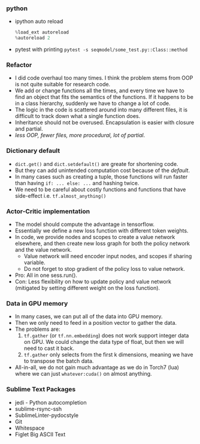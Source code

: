 ### python
- ipython auto reload

    ```python
    %load_ext autoreload
    %autoreload 2
    ```
- pytest with printing `pytest -s seqmodel/some_test.py::Class::method`


### Refactor
- I did code overhaul too many times. I think the problem stems from OOP is not quite
  suitable for research code.
- We add or change functions all the times, and every time we have to find
  an object that fits the semantics of the functions. If it happens to be in a class
  hierarchy, suddenly we have to change a lot of code.
- The logic in the code is scattered around into many different files, it is difficult
  to track down what a single function does.
- Inheritance should not be overused. Encapsulation is easier with closure and partial.
- *less OOP, fewer files, more procedural, lot of partial*.


### Dictionary default
- `dict.get()` and `dict.setdefault()` are greate for shortening code.
- But they can add unintended computation cost because of the *default*.
- In many cases such as creating a tuple, those functions will run faster than
  having `if: ... else: ...` and hashing twice.
- We need to be careful about costly functions and functions that have side-effect
  i.e. `tf.almost_anything()`


### Actor-Critic implementation
- The model should compute the advantage in tensorflow.
- Essentially we define a new loss function with different token weights.
- In code, we provide nodes and scopes to create a value network elsewhere, and then
  create new loss graph for both the policy network and the value network.
  - Value network will need encoder input nodes, and scopes if sharing variable.
  - Do not forget to stop gradient of the policy loss to value network.
- Pro: All in one sess.run().
- Con: Less flexibility on how to update policy and value network
  (mitigated by setting different weight on the loss function).


### Data in GPU memory
- In many cases, we can put all of the data into GPU memory.
- Then we only need to feed in a position vector to gather the data.
- The problems are:
    1. `tf.gather` (or `tf.nn.embedding`) does not work support integer data on GPU.
       We could change the data type of float, but then we will need to cast it back.
    2. `tf.gather` only selects from the first k dimensions, meaning we have to transpose
       the batch data.
- All-in-all, we do not gain much advantage as we do in Torch7 (lua)
  where we can just `whatever:cuda()` on almost anything.


### Sublime Text Packages
- jedi - Python autocompletion
- sublime-rsync-ssh
- SublimeLinter-pydocstyle
- Git
- Whitespace
- Figlet Big ASCII Text
